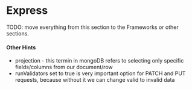 # Express

TODO: move everything from this section to the Frameworks or other sections.

#### Other Hints

- projection - this termin in mongoDB refers to selecting only specific fields/columns from our document/row
- runValidators set to true is very important option for PATCH and PUT requests, because without it we can change valid to invalid data
